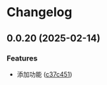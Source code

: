 # Changelog

## 0.0.20 (2025-02-14)


### Features

* 添加功能 ([c37c451](https://github.com/jaryway/jaryway-formula-engine/commit/c37c45178a8a0cb3339ce82ef3b9865999e14ad9))
